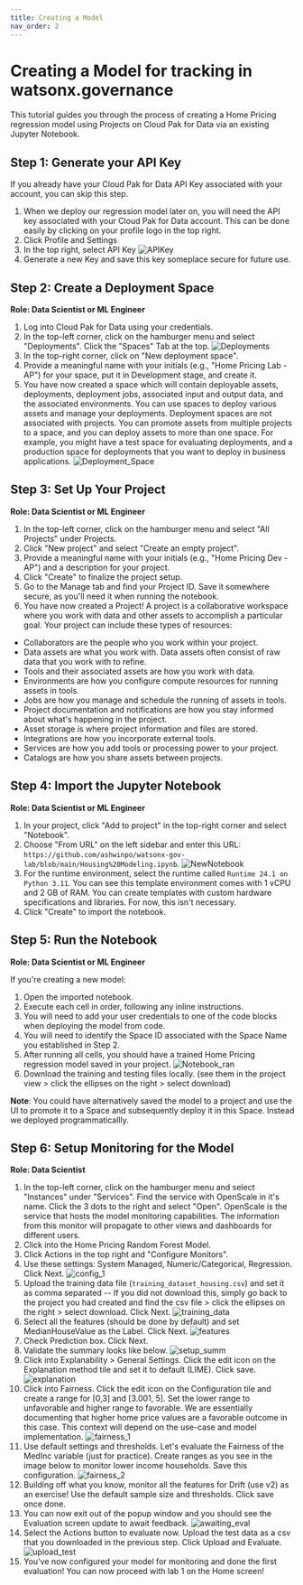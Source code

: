 ```yaml
---
title: Creating a Model
nav_order: 2
---
```

# Creating a Model for tracking in watsonx.governance

This tutorial guides you through the process of creating a Home Pricing regression model using Projects on Cloud Pak for Data via an existing Jupyter Notebook.

## Step 1: Generate your API Key
If you already have your Cloud Pak for Data API Key associated with your account, you can skip this step.

1. When we deploy our regression model later on, you will need the API key associated with your Cloud Pak for Data account. This can be done easily by clicking on your profile logo in the top right.
2. Click Profile and Settings
3. In the top right, select API Key
![APIKey](../assets/APIKey.png)
5. Generate a new Key and save this key someplace secure for future use.
   
## Step 2: Create a Deployment Space

**Role: Data Scientist or ML Engineer**

1. Log into Cloud Pak for Data using your credentials.
2. In the top-left corner, click on the hamburger menu and select "Deployments". Click the "Spaces" Tab at the top.
![Deployments](../assets/Deployments.png)
4. In the top-right corner, click on "New deployment space".
5. Provide a meaningful name with your initials (e.g., "Home Pricing Lab - AP") for your space, put it in Development stage, and create it.
6. You have now created a space which will contain deployable assets, deployments, deployment jobs, associated input and output data, and the associated environments. You can use spaces to deploy various assets and manage your deployments. Deployment spaces are not associated with projects. You can promote assets from multiple projects to a space, and you can deploy assets to more than one space. For example, you might have a test space for evaluating deployments, and a production space for deployments that you want to deploy in business applications.
![Deployment_Space](../assets/DeploymentSpace.svg)

## Step 3: Set Up Your Project

**Role: Data Scientist or ML Engineer**

1. In the top-left corner, click on the hamburger menu and select "All Projects" under Projects.
2. Click "New project" and select "Create an empty project".
3. Provide a meaningful name with your initials (e.g., "Home Pricing Dev - AP") and a description for your project.
4. Click "Create" to finalize the project setup.
5. Go to the Manage tab and find your Project ID. Save it somewhere secure, as you'll need it when running the notebook.
6. You have now created a Project! A project is a collaborative workspace where you work with data and other assets to accomplish a particular goal.
Your project can include these types of resources:

- Collaborators are the people who you work within your project.
- Data assets are what you work with. Data assets often consist of raw data that you work with to refine.
- Tools and their associated assets are how you work with data.
- Environments are how you configure compute resources for running assets in tools.
- Jobs are how you manage and schedule the running of assets in tools.
- Project documentation and notifications are how you stay informed about what's happening in the project.
- Asset storage is where project information and files are stored.
- Integrations are how you incorporate external tools.
- Services are how you add tools or processing power to your project.
- Catalogs are how you share assets between projects.

## Step 4: Import the Jupyter Notebook

**Role: Data Scientist or ML Engineer**

1. In your project, click "Add to project" in the top-right corner and select "Notebook".
2. Choose "From URL" on the left sidebar and enter this URL: `https://github.com/ashwinpo/watsonx-gov-lab/blob/main/Housing%20Modeling.ipynb`.
![NewNotebook](../assets/NewNotebook.png)
3. For the runtime environment, select the runtime called `Runtime 24.1 on Python 3.11`. You can see this template environment comes with 1 vCPU and 2 GB of RAM. You can create templates with custom hardware specifications and libraries. For now, this isn't necessary.
4. Click "Create" to import the notebook.
   
## Step 5: Run the Notebook

**Role: Data Scientist or ML Engineer**

If you're creating a new model:

1. Open the imported notebook.
2. Execute each cell in order, following any inline instructions.
3. You will need to add your user credentials to one of the code blocks when deploying the model from code.
4. You will need to identify the Space ID associated with the Space Name you established in Step 2.
5. After running all cells, you should have a trained Home Pricing regression model saved in your project.
![Notebook_ran](../assets/Notebook_ran.png)
6. Download the training and testing files locally. (see them in the project view > click the ellipses on the right > select download)

**Note**: You could have alternatively saved the model to a project and use the UI to promote it to a Space and subsequently deploy it in this Space. Instead we deployed programmaticallly.

## Step 6: Setup Monitoring for the Model

**Role: Data Scientist**

1. In the top-left corner, click on the hamburger menu and select "Instances" under "Services". Find the service with OpenScale in it's name. Click the 3 dots to the right and select "Open". OpenScale is the service that hosts the model monitoring capabilities. The information from this monitor will propagate to other views and dashboards for different users.
4. Click into the Home Pricing Random Forest Model.
5. Click Actions in the top right and "Configure Monitors".
6. Use these settings: System Managed, Numeric/Categorical, Regression. Click Next.
![config_1](../assets/config_1.png)
7. Upload the training data file (`training_dataset_housing.csv`) and set it as comma separated -- If you did not download this, simply go back to the project you had created and find the csv file > click the ellipses on the right > select download. Click Next.
![training_data](../assets/training_data.png)
8. Select all the features (should be done by default) and set MedianHouseValue as the Label. Click Next.
![features](../assets/features.png)
9. Check Prediction box. Click Next.
10. Validate the summary looks like below.
![setup_summ](../assets/setup_summ.png)
11. Click into Explanability > General Settings. Click the edit icon on the Explanation method tile and set it to default (LIME). Click save.
![explanation](../assets/explanation.png)
12. Click into Fairness. Click the edit icon on the Configuration tile and create a range for [0,3] and [3.001, 5]. Set the lower range to unfavorable and higher range to favorable. We are essentially documenting that higher home price values are a favorable outcome in this case. This context will depend on the use-case and model implementation.
![fairness_1](../assets/fairness_1.png)
13. Use default settings and thresholds. Let's evaluate the Fairness of the MedInc variable (just for practice). Create ranges as you see in the image below to monitor lower income households. Save this configuration.
![fairness_2](../assets/fairness_2.png)
14. Building off what you know, monitor all the features for Drift (use v2) as an exercise! Use the default sample size and thresholds. Click save once done.
15. You can now exit out of the popup window and you should see the Evaluation screen update to await feedback.
![awaiting_eval](../assets/awaiting_eval.png)
16. Select the Actions button to evaluate now. Upload the test data as a csv that you downloaded in the previous step. Click Upload and Evaluate.
![upload_test](../assets/upload_test.png)
17. You've now configured your model for monitoring and done the first evaluation! You can now proceed with lab 1 on the Home screen!

